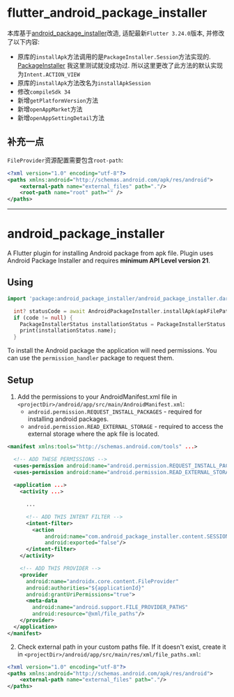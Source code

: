
# flutter_android_package_installer

本库基于[android_package_installer](https://pub.dev/packages/android_package_installer)改造, 适配最新`Flutter 3.24.0`版本, 并修改了以下内容:

- 原库的`installApk`方法调用的是`PackageInstaller.Session`方法实现的. [PackageInstaller](https://developer.android.com/reference/android/content/pm/PackageInstaller) 我这里测试就没成功过. 所以这里更改了此方法的默认实现为`Intent.ACTION_VIEW`
- 原库的`installApk`方法改名为`installApkSession`
- 修改`compileSdk 34`
- 新增`getPlatformVersion`方法
- 新增`openAppMarket`方法
- 新增`openAppSettingDetail`方法

## 补充一点

`FileProvider`资源配置需要包含`root-path`:

```xml
<?xml version="1.0" encoding="utf-8"?>
<paths xmlns:android="http://schemas.android.com/apk/res/android">
    <external-path name="external_files" path="."/>
    <root-path name="root" path="" />
</paths>
```
---

# android_package_installer
A Flutter plugin for installing Android package from apk file. Plugin uses Android Package Installer and
requires **minimum API Level version 21**.

## Using
```dart
import 'package:android_package_installer/android_package_installer.dart';

  int? statusCode = await AndroidPackageInstaller.installApk(apkFilePath: '/sdcard/Download/com.example.apk');
  if (code != null) {
    PackageInstallerStatus installationStatus = PackageInstallerStatus.byCode(statusCode);
    print(installationStatus.name);
  }
```
To install the Android package the application will need permissions.
You can use the `permission_handler` package to request them.

## Setup
1. Add the permissions to your AndroidManifest.xml file in `<projectDir>/android/app/src/main/AndroidManifest.xml`:
   * `android.permission.REQUEST_INSTALL_PACKAGES` - required for installing android packages.
   * `android.permission.READ_EXTERNAL_STORAGE` - required to access the external storage where the apk file is located.

```xml
<manifest xmlns:tools="http://schemas.android.com/tools" ...>

  <!-- ADD THESE PERMISSIONS -->
  <uses-permission android:name="android.permission.REQUEST_INSTALL_PACKAGES"/>
  <uses-permission android:name="android.permission.READ_EXTERNAL_STORAGE"/>
  
  <application ...>
    <activity ...>

      ...

      <!-- ADD THIS INTENT FILTER -->
      <intent-filter>
        <action
            android:name="com.android_package_installer.content.SESSION_API_PACKAGE_INSTALLED"
            android:exported="false"/>
      </intent-filter>
    </activity>

    <!-- ADD THIS PROVIDER -->
    <provider
      android:name="androidx.core.content.FileProvider"
      android:authorities="${applicationId}"
      android:grantUriPermissions="true">
      <meta-data
        android:name="android.support.FILE_PROVIDER_PATHS"
        android:resource="@xml/file_paths"/>
    </provider>
  </application>
</manifest>
```

2. Check external path in your custom paths file. If it doesn't exist, create it in `<projectDir>/android/app/src/main/res/xml/file_paths.xml`:
```xml
<?xml version="1.0" encoding="utf-8"?>
<paths xmlns:android="http://schemas.android.com/apk/res/android">
    <external-path name="external_files" path="."/>
</paths>
```

